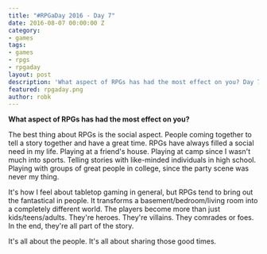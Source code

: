 ```yaml
---
title: "#RPGaDay 2016 - Day 7"
date: 2016-08-07 00:00:00 Z
category:
- games
tags:
- games
- rpgs
- rpgaday
layout: post
description: 'What aspect of RPGs has had the most effect on you? Day 7 of #RPGaDay.'
featured: rpgaday.png
author: robk
---
```


**What aspect of RPGs has had the most effect on you?**

The best thing about RPGs is the social aspect. People coming together to tell a story together and have a great time. RPGs have always filled a social need in my life. Playing at a friend's house. Playing at camp since I wasn't much into sports. Telling stories with like-minded individuals in high school. Playing with groups of great people in college, since the party scene was never my thing.

It's how I feel about tabletop gaming in general, but RPGs tend to bring out the fantastical in people. It transforms a basement/bedroom/living room into a completely different world. The players become more than just kids/teens/adults. They're heroes. They're villains. They comrades or foes. In the end, they're all part of the story.

It's all about the people. It's all about sharing those good times.

